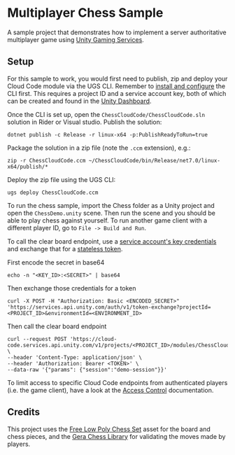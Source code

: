# Multiplayer Chess Sample

A sample project that demonstrates how to implement a server authoritative multiplayer game using [Unity Gaming Services](https://unity.com/solutions/gaming-services).

## Setup

For this sample to work, you would first need to publish, zip and deploy your Cloud Code module via the UGS CLI. Remember to [install and configure](https://services.docs.unity.com/guides/ugs-cli/latest/general/get-started/install-the-cli/) the CLI first. This requires a project ID and a service account key, both of which can be created and found in the [Unity Dashboard](https://dashboard.unity.com).

Once the CLI is set up, open the `ChessCloudCode/ChessCloudCode.sln` solution in Rider or Visual studio. Publish the solution:

```
dotnet publish -c Release -r linux-x64 -p:PublishReadyToRun=true
```

Package the solution in a zip file (note the `.ccm` extension), e.g.:

```
zip -r ChessCloudCode.ccm ~/ChessCloudCode/bin/Release/net7.0/linux-x64/publish/*
```

Deploy the zip file using the UGS CLI:
```
ugs deploy ChessCloudCode.ccm
```

To run the chess sample, import the Chess folder as a Unity project and open the `ChessDemo.unity` scene. Then run the scene and you should be able to play chess against yourself. To run another game client with a different player ID, go to `File -> Build and Run`.

To call the clear board endpoint, use a [service account's key credentials](https://services.docs.unity.com/docs/service-account-auth/#service-accounts) and exchange that for a [stateless token](https://services.docs.unity.com/docs/service-account-auth/#using-stateless-tokens).

First encode the secret in base64
```
echo -n "<KEY_ID>:<SECRET>" | base64
```
Then exchange those credentials for a token
```
curl -X POST -H "Authorization: Basic <ENCODED_SECRET>"  'https://services.api.unity.com/auth/v1/token-exchange?projectId=<PROJECT_ID>&environmentId=<ENVIRONMENT_ID>
```
Then call the clear board endpoint
```
curl --request POST 'https://cloud-code.services.api.unity.com/v1/projects/<PROJECT_ID>/modules/ChessCloudCode/ClearBoard' \
--header 'Content-Type: application/json' \
--header 'Authorization: Bearer <TOKEN>' \
--data-raw '{"params": {"session":"demo-session"}}'
```

To limit access to specific Cloud Code endpoints from authenticated players (i.e. the game client), have a look at the [Access Control](https://docs.unity.com/ugs-overview/en/manual/access-control) documentation.

## Credits

This project uses the [Free Low Poly Chess Set](https://assetstore.unity.com/packages/3d/props/free-low-poly-chess-set-116856) asset for the board and chess pieces, and the [Gera Chess Library](https://github.com/Geras1mleo/Chess) for validating the moves made by players.
